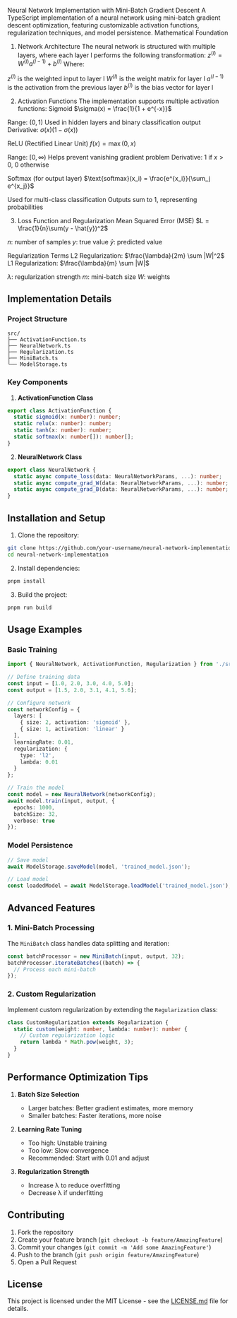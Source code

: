 Neural Network Implementation with Mini-Batch Gradient Descent
A TypeScript implementation of a neural network using mini-batch gradient descent optimization, featuring customizable activation functions, regularization techniques, and model persistence.
Mathematical Foundation
1. Network Architecture
The neural network is structured with multiple layers, where each layer l performs the following transformation:
$z^{(l)} = W^{(l)}a^{(l-1)} + b^{(l)}$
Where:

$z^{(l)}$ is the weighted input to layer l
$W^{(l)}$ is the weight matrix for layer l
$a^{(l-1)}$ is the activation from the previous layer
$b^{(l)}$ is the bias vector for layer l

2. Activation Functions
The implementation supports multiple activation functions:
Sigmoid
$\sigma(x) = \frac{1}{1 + e^{-x}}$

Range: $(0,1)$
Used in hidden layers and binary classification output
Derivative: $\sigma(x)(1 - \sigma(x))$

ReLU (Rectified Linear Unit)
$f(x) = \max(0,x)$

Range: $[0,\infty)$
Helps prevent vanishing gradient problem
Derivative: $1$ if $x > 0$, $0$ otherwise

Softmax (for output layer)
$\text{softmax}(x_i) = \frac{e^{x_i}}{\sum_j e^{x_j}}$

Used for multi-class classification
Outputs sum to 1, representing probabilities

3. Loss Function and Regularization
Mean Squared Error (MSE)
$L = \frac{1}{n}\sum(y - \hat{y})^2$

$n$: number of samples
$y$: true value
$\hat{y}$: predicted value

Regularization Terms
L2 Regularization: $\frac{\lambda}{2m} \sum |W|^2$
L1 Regularization: $\frac{\lambda}{m} \sum |W|$

$\lambda$: regularization strength
$m$: mini-batch size
$W$: weights

## Implementation Details

### Project Structure
```
src/
├── ActivationFunction.ts
├── NeuralNetwork.ts
├── Regularization.ts
├── MiniBatch.ts
└── ModelStorage.ts
```

### Key Components

1. **ActivationFunction Class**
```typescript
export class ActivationFunction {
  static sigmoid(x: number): number;
  static relu(x: number): number;
  static tanh(x: number): number;
  static softmax(x: number[]): number[];
}
```

2. **NeuralNetwork Class**
```typescript
export class NeuralNetwork {
  static async compute_loss(data: NeuralNetworkParams, ...): number;
  static async compute_grad_W(data: NeuralNetworkParams, ...): number;
  static async compute_grad_B(data: NeuralNetworkParams, ...): number;
}
```

## Installation and Setup

1. Clone the repository:
```bash
git clone https://github.com/your-username/neural-network-implementation.git
cd neural-network-implementation
```

2. Install dependencies:
```bash
pnpm install
```

3. Build the project:
```bash
pnpm run build
```

## Usage Examples

### Basic Training

```typescript
import { NeuralNetwork, ActivationFunction, Regularization } from './src';

// Define training data
const input = [1.0, 2.0, 3.0, 4.0, 5.0];
const output = [1.5, 2.0, 3.1, 4.1, 5.6];

// Configure network
const networkConfig = {
  layers: [
    { size: 2, activation: 'sigmoid' },
    { size: 1, activation: 'linear' }
  ],
  learningRate: 0.01,
  regularization: {
    type: 'l2',
    lambda: 0.01
  }
};

// Train the model
const model = new NeuralNetwork(networkConfig);
await model.train(input, output, {
  epochs: 1000,
  batchSize: 32,
  verbose: true
});
```

### Model Persistence

```typescript
// Save model
await ModelStorage.saveModel(model, 'trained_model.json');

// Load model
const loadedModel = await ModelStorage.loadModel('trained_model.json');
```

## Advanced Features

### 1. Mini-Batch Processing
The `MiniBatch` class handles data splitting and iteration:

```typescript
const batchProcessor = new MiniBatch(input, output, 32);
batchProcessor.iterateBatches((batch) => {
  // Process each mini-batch
});
```

### 2. Custom Regularization
Implement custom regularization by extending the `Regularization` class:

```typescript
class CustomRegularization extends Regularization {
  static custom(weight: number, lambda: number): number {
    // Custom regularization logic
    return lambda * Math.pow(weight, 3);
  }
}
```

## Performance Optimization Tips

1. **Batch Size Selection**
   - Larger batches: Better gradient estimates, more memory
   - Smaller batches: Faster iterations, more noise

2. **Learning Rate Tuning**
   - Too high: Unstable training
   - Too low: Slow convergence
   - Recommended: Start with 0.01 and adjust

3. **Regularization Strength**
   - Increase λ to reduce overfitting
   - Decrease λ if underfitting

## Contributing

1. Fork the repository
2. Create your feature branch (`git checkout -b feature/AmazingFeature`)
3. Commit your changes (`git commit -m 'Add some AmazingFeature'`)
4. Push to the branch (`git push origin feature/AmazingFeature`)
5. Open a Pull Request

## License

This project is licensed under the MIT License - see the [LICENSE.md](LICENSE.md) file for details.
